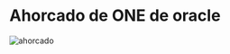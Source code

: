 # Ahorcado de ONE de oracle


![ahorcado](https://user-images.githubusercontent.com/97235624/188443755-a54e167f-eb8a-46ef-a2b8-e45a5df340e9.png)

